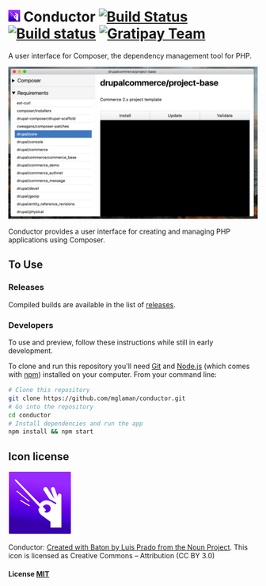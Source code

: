# ![Conductor](build/icons/24x24.png) Conductor [![Build Status](https://travis-ci.org/mglaman/conductor.svg?branch=master)](https://travis-ci.org/mglaman/conductor) [![Build status](https://ci.appveyor.com/api/projects/status/anprg1634xsqm7g3?svg=true)](https://ci.appveyor.com/project/mglaman/conductor) [![Gratipay Team](https://img.shields.io/gratipay/team/conductor.svg)]()


A user interface for Composer, the dependency management tool for PHP.

![Project page](docs/images/project-page.png)

Conductor provides a user interface for creating and managing PHP applications using Composer.

## To Use

### Releases

Compiled builds are available in the list of [releases](https://github.com/mglaman/conductor/releases/latest).

### Developers

To use and preview, follow these instructions while still in early development.

To clone and run this repository you'll need [Git](https://git-scm.com) and [Node.js](https://nodejs.org/en/download/) (which comes with [npm](http://npmjs.com)) installed on your computer. From your command line:

```bash
# Clone this repository
git clone https://github.com/mglaman/conductor.git
# Go into the repository
cd conductor
# Install dependencies and run the app
npm install && npm start
```

## Icon license

![Conductor](build/icons/128x128.png)

Conductor: [Created with Baton by Luis Prado from the Noun Project](https://thenounproject.com/term/baton/248063). This icon is licensed as Creative Commons – Attribution (CC BY 3.0)

#### License [MIT](LICENSE.md)
